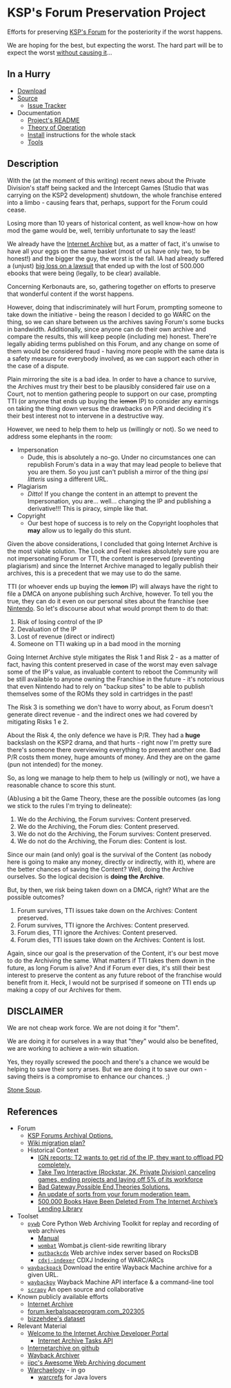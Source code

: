 # KSP's Forum Preservation Project

Efforts for preserving [KSP's Forum](https://forum.kerbalspaceprogram.com/) for the posteriority if the worst happens.

We are hoping for the best, but expecting the worst. The hard part will be to expect the worst [without causing it](https://en.wikipedia.org/wiki/Self-fulfilling_prophecy)...


## In a Hurry

* [Download](https://archive.org/details/KSP-Forum-Preservation-Project)
* [Source](https://github.com/net-lisias-ksp/KSP-Forum-Preservation-Project)
	+ [Issue Tracker](https://github.com/net-lisias-ksp/KSP-Forum-Preservation-Project/issues)
* Documentation	
	+ [Project's README](https://github.com/net-lisias-ksp/KSP-Forum-Preservation-Project/blob/mestre/README.md)
	+ [Theory of Operation](./Docs/Theory.md)
	+ [Install](./Docs/Install.md) instructions for the whole stack
	+ [Tools](./Docs/Tools.md)


## Description

With the (at the moment of this writing) recent news about the Private Division's staff being sacked and the Intercept Games (Studio that was carrying on the KSP2 development) shutdown, the whole franchise entered into a limbo - causing fears that, perhaps, support for the Forum could cease.

Losing more than 10 years of historical content, as well know-how on how mod the game would be, well, terribly unfortunate to say the least!

We already have the [Internet Archive](https://web.archive.org/web/*/forum.kerbalspaceprogram.com) but, as a matter of fact, it's unwise to have all your eggs on the same basket (most of us have only two, to be honest!) and the bigger the guy, the worst is the fall. IA had already suffered a (unjust) [big loss on a lawsuit](https://www.techdirt.com/2024/06/20/500000-books-have-been-deleted-from-the-internet-archives-lending-library/) that ended up with the lost of 500.000 ebooks that were being (legally, to be clear) available.

Concerning Kerbonauts are, so, gathering together on efforts to preserve that wonderful content if the worst happens.

However, doing that indiscriminately will hurt Forum, prompting someone to take down the initiative - being the reason I decided to go WARC on the thing, so we can share between us the archives saving Forum's some bucks in bandwidth. Additionally, since anyone can do their own archive and compare the results, this will keep people (including me) honest. There're legally abiding terms published on this Forum, and any change on some of them would be considered fraud - having more people with the same data is a safety measure for everybody involved, as we can support each other in the case of a dispute.

Plain mirroring the site is a bad idea. In order to have a chance to survive, the Archives must try their best to be plausibly considered fair use on a Court, not to mention gathering people to support on our case, prompting TTI (or anyone that ends up buying the ~~lemon~~ IP) to consider any earnings on taking the thing down versus the drawbacks on P/R and deciding it's their best interest not to intervene in a destructive way.

However, we need to help them to help us (willingly or not). So we need to address some elephants in the room:

* Impersonation
	+ Dude, this is absolutely a no-go. Under no circumstances one can republish Forum's data in a way that may lead people to believe that you are them. So you just can't publish a mirror of the thing *ipsi litteris* using a different URL.
* Plagiarism
	+ *Ditto*! If you change the content in an attempt to prevent the Impersonation, you are... well... changing the IP and publishing a derivative!!! This is piracy, simple like that.
* Copyright
	+ Our best hope of success is to rely on the Copyright loopholes that **may** allow us to legally do this stunt.

Given the above considerations, I concluded that going Internet Archive is the most viable solution. The Look and Feel makes absolutely sure you are not impersonating Forum or TTI, the content is preserved (preventing plagiarism) and since the Internet Archive managed to legally publish their archives, this is a precedent that we may use to do the same.

TTI (or whoever ends up buying the ~~lemon~~ IP) will always have the right to file a DMCA on anyone publishing such Archive, however. To tell you the true, they can do it even on our personal sites about the franchise (see [Nintendo](https://news.ycombinator.com/item?id=35597493). So let's discourse about what would prompt them to do that:

1. Risk of losing control of the IP
2. Devaluation of the IP
3. Lost of revenue (direct or indirect)
4. Someone on TTI waking up in a bad mood in the morning

Going Internet Archive style mitigates the Risk 1 and Risk 2 - as a matter of fact, having this content preserved in case of the worst may even salvage some of the IP's value, as invaluable content to reboot the Community will be still available to anyone owning the Franchise in the future - it's notorious that even Nintendo had to rely on "backup sites" to be able to publish themselves some of the ROMs they sold in cartridges in the past!

The Risk 3 is something we don't have to worry about, as Forum doesn't generate direct revenue - and the indirect ones we had covered by mitigating Risks 1 e 2.

About the Risk 4, the only defence we have is P/R. They had a **huge** backslash on the KSP2 drama, and that hurts - right now I'm pretty sure there's someone there overviewing everything to prevent another one. Bad P/R costs them money, huge amounts of money. And they are on the game (pun not intended) for the money.

So, as long we manage to help them to help us (willingly or not), we have a reasonable chance to score this stunt.

(Ab)using a bit the Game Theory, these are the possible outcomes (as long we stick to the rules I'm trying to delineate):

1. We do the Archiving, the Forum survives: Content preserved.
2. We do the Archiving, the Forum dies: Content preserved.
3. We do not do the Archiving, the Forum survives: Content preserved.
4. We do not do the Archiving, the Forum dies: Content is lost.

Since our main (and only) goal is the survival of the Content (as nobody here is going to make any money, directly or indirectly, with it), where are the better chances of saving the Content? Well, doing the Archive ourselves. So the logical decision is **doing the Archive**.

But, by then, we risk being taken down on a DMCA, right? What are the possible outcomes?

1. Forum survives, TTI issues take down on the Archives: Content preserved.
2. Forum survives, TTI ignore the Archives: Content preserved.
3. Forum dies, TTI ignore the Archives: Content preserved.
4. Forum dies, TTI issues take down on the Archives: Content is lost.

Again, since our goal is the preservation of the Content, it's our best move to do the Archiving the same. What matters if TTI takes them down in the future, as long Forum is alive? And if Forum ever dies, it's still their best interest to preserve the content as any future reboot of the franchise would benefit from it. Heck, I would not be surprised if someone on TTI ends up making a copy of our Archives for them.


## DISCLAIMER

We are not cheap work force. We are not doing it for "them".

We are doing it for ourselves in a way that "they" would also be benefited, we are working to achieve a win-win situation.

Yes, they royally screwed the pooch and there's a chance we would be helping to save their sorry arses. But we are doing it to save our own - saving theirs is a compromise to enhance our chances. ;)

[Stone Soup](https://en.wikipedia.org/wiki/Stone_Soup).


## References

* Forum
	+ [KSP Forums Archival Options.](https://forum.kerbalspaceprogram.com/topic/225368-ksp-forums-archival-options/)
	+ [Wiki migration plan?](https://forum.kerbalspaceprogram.com/topic/225405-wiki-migration-plan/)
	+ Historical Context 
		- [IGN reports: T2 wants to get rid of the IP, they want to offload PD completely.](https://forum.kerbalspaceprogram.com/topic/224984-ign-reports-t2-wants-to-get-rid-of-the-ip-they-want-to-offload-pd-completely/)
		- [Take Two Interactive (Rockstar, 2K, Private Division) canceling games, ending projects and laying off 5% of its workforce](https://forum.kerbalspaceprogram.com/topic/224485-take-two-interactive-rockstar-2k-private-division-canceling-games-ending-projects-and-laying-off-5-of-its-workforce/)
		- [Bad Gateway,Possible End,Theories,Solutions.](https://forum.kerbalspaceprogram.com/topic/225145-bad-gatewaypossible-endtheoriessolutions/#comment-4404679)
		- [An update of sorts from your forum moderation team.](https://forum.kerbalspaceprogram.com/topic/225365-an-update-of-sorts-from-your-forum-moderation-team/)
		- [500,000 Books Have Been Deleted From The Internet Archive’s Lending Library](https://www.techdirt.com/2024/06/20/500000-books-have-been-deleted-from-the-internet-archives-lending-library/)
* Toolset
	+ [`pywb`](https://github.com/webrecorder/pywb) Core Python Web Archiving Toolkit for replay and recording of web archives 
		- [Manual](https://pywb.readthedocs.io/en/latest/manual/)
		- [`wombat`](https://github.com/webrecorder/wombat) Wombat.js client-side rewriting library 
		- [`outbackcdx`](https://github.com/nla/outbackcdx) Web archive index server based on RocksDB 
		- [`cdxj-indexer`](https://github.com/webrecorder/cdxj-indexer) CDXJ Indexing of WARC/ARCs 
	+ [`waybackpack`](https://github.com/jsvine/waybackpack) Download the entire Wayback Machine archive for a given URL. 
	+ [`waybackpy`](https://github.com/akamhy/waybackpy) Wayback Machine API interface & a command-line tool
	+ [`scrapy`](https://scrapy.org/) An open source and collaborative
* Known publicly available efforts
	+ [Internet Archive](https://web.archive.org/web/*/forum.kerbalspaceprogram.com)
	+ [forum.kerbalspaceprogram.com_202305](https://archive.org/details/forum.kerbalspaceprogram.com_202305)
	+ [bizzehdee's dataset](https://github.com/bizzehdee/kspforumdata)
* Relevant Material
	+ [Welcome to the Internet Archive Developer Portal](https://archive.org/developers/index.html)
		- [Internet Archive Tasks API](https://archive.org/developers/tasks.html)
	+ [Internetarchive on github](https://github.com/orgs/internetarchive/repositories)
	+ [Wayback Archiver](https://github.com/wabarc)
	+ [iipc's Awesome Web Archiving document](https://github.com/iipc/awesome-web-archiving)
	+ [Warchaelogy](https://nlnwa.github.io/warchaeology/) - in go
		- [warcrefs](https://github.com/arcalex/warcrefs) for Java lovers
